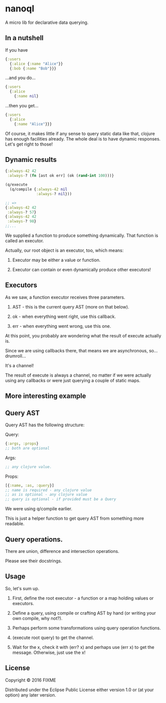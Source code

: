 # nanoql

A micro lib for declarative data querying.

## In a nutshell

If you have

```clojure
{:users
  {:alice {:name "Alice"}}
  {:bob {:name "Bob"}}}
```

...and you do...

```clojure
{:users
  {:alice
    {:name nil}
```

...then you get...

```clojure
{:users
  {:alice
    {:name "Alice"}}}
```

Of course, it makes little if any sense to query static data like that, clojure has enough facilities already.
The whole deal is to have dynamic responses.
Let's get right to those!

## Dynamic results

```clojure
{:always-42 42
 :always-? (fn [ast ok err] (ok (rand-int 100)))}

(q/execute
  (q/compile {:always-42 nil
              :always-? nil}))

;; =>
{:always-42 42
 :always-? 57}
{:always-42 42
 :always-? 98}
;;...
```

We supplied a function to produce something dynamically.
That function is called an executor.

Actually, our root object is an executor, too, which means:

1) Executor may be either a value or function.

2) Executor can contain or even dynamically produce other executors!

## Executors

As we saw, a function executor receives three parameters.

1) AST - this is the current query AST (more on that below).

2) ok - when everything went right, use this callback.

3) err - when everything went wrong, use this one.

At this point, you probably are wondering what the result of execute actually is.

Since we are using callbacks there, that means we are asynchronous, so... drumroll...

It's a channel!

The result of execute is always a channel, no matter if we were actually using any callbacks or were just querying a couple of static maps.

## More interesting example



## Query AST

Query AST has the following structure:

Query: 

```clojure
{:args, :props}
;; both are optional
```

Args:

```clojure
;; any clojure value.
```

Props: 

```clojure
[{:name, :as, :query}]
;; name is required - any clojure value
;; as is optional - any clojure value
;; query is optional - if provided must be a Query
```

We were using q/compile earlier. 

This is just a helper function to get query AST from something more readable.

## Query operations.

There are union, difference and intersection operations.

Please see their docstrings.

## Usage

So, let's sum up.

1) First, define the root executor - a function or a map holding values or executors.

2) Define a query, using compile or crafting AST by hand (or writing your own compile, why not?).

3) Perhaps perform some transformations using query operation functions.

4) (execute root query) to get the channel.

5) Wait for the x, check it with (err? x) and perhaps use (err x) to get the message. Otherwise, just use the x!

## License

Copyright © 2016 FIXME

Distributed under the Eclipse Public License either version 1.0 or (at
your option) any later version.
